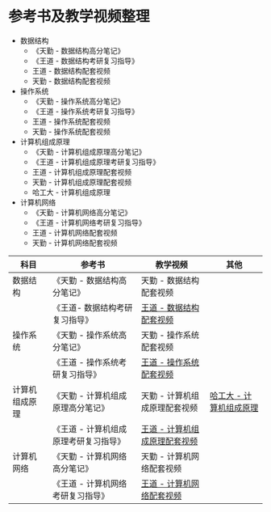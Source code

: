 # 参考书及教学视频整理



- 数据结构
  - 《天勤 - 数据结构高分笔记》
  - 《王道 - 数据结构考研复习指导》
  - 王道 - 数据结构配套视频
  - 天勤 - 数据结构配套视频
- 操作系统
  - 《天勤 - 操作系统高分笔记》
  - 《王道 - 操作系统考研复习指导》
  - 王道 - 操作系统配套视频
  - 天勤 - 操作系统配套视频
- 计算机组成原理
  - 《天勤 - 计算机组成原理高分笔记》
  - 《王道 - 计算机组成原理考研复习指导》
  - 王道 - 计算机组成原理配套视频
  - 天勤 - 计算机组成原理配套视频
  - 哈工大 - 计算机组成原理
- 计算机网络
  - 《天勤 - 计算机网络高分笔记》
  - 《王道 - 计算机网络考研复习指导》
  - 王道 - 计算机网络配套视频
  - 天勤 - 计算机网络配套视频



| 科目           | 参考书                                | 教学视频                                                     | 其他                                                         |
| -------------- | ------------------------------------- | ------------------------------------------------------------ | ------------------------------------------------------------ |
| 数据结构       | 《天勤 - 数据结构高分笔记》           | 天勤 - 数据结构配套视频                                      |                                                              |
|                | 《王道- 数据结构考研复习指导》        | [王道 - 数据结构配套视频](https://www.bilibili.com/video/BV1b7411N798) |                                                              |
| 操作系统       | 《天勤 - 操作系统高分笔记》           | 天勤 - 操作系统配套视频                                      |                                                              |
|                | 《王道 - 操作系统考研复习指导》       | [王道 - 操作系统配套视频](https://www.bilibili.com/video/BV1YE411D7nH) |                                                              |
| 计算机组成原理 | 《天勤 - 计算机组成原理高分笔记》     | 天勤 - 计算机组成原理配套视频                                | [哈工大 - 计算机组成原理](https://www.icourse163.org/learn/HIT-309001#/learn/announce) |
|                | 《王道 - 计算机组成原理考研复习指导》 | [王道 - 计算机组成原理配套视频](https://www.bilibili.com/video/BV1BE411D7ii) |                                                              |
| 计算机网络     | 《天勤 - 计算机网络高分笔记》         | 天勤 - 计算机网络配套视频                                    |                                                              |
|                | 《王道 - 计算机网络考研复习指导》     | [王道 - 计算机网络配套视频](https://www.bilibili.com/video/BV19E411D78Q) |                                                              |

